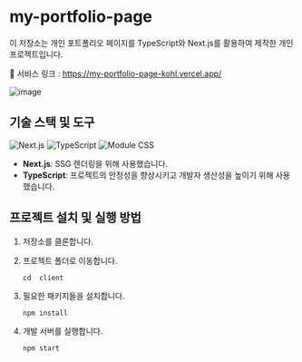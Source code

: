 # **my-portfolio-page**

이 저장소는 개인 포트폴리오 페이지를 TypeScript와 Next.js를 활용하여 제작한 개인 프로젝트입니다.

🔗 서비스 링크 : https://my-portfolio-page-kohl.vercel.app/

![image](https://github.com/a-honey/my-portfolio-page/assets/75254185/9d7cbfe4-8c26-4922-b8d0-c6534a0af085)


## **기술 스택 및 도구**
![Next.js](https://img.shields.io/badge/-Next.js-000000?style=for-the-badge&logo=next.js&logoColor=ffffff)
![TypeScript](https://img.shields.io/badge/-TypeScript-3178C6?style=for-the-badge&logo=typescript&logoColor=ffffff)
![Module CSS](https://img.shields.io/badge/-Module_CSS-1572B6?style=for-the-badge&logo=css3&logoColor=ffffff)

- **Next.js**: SSG 렌더링을 위해 사용했습니다.
- **TypeScript**: 프로젝트의 안정성을 향상시키고 개발자 생산성을 높이기 위해 사용했습니다.

## 프로젝트 설치 및 실행 방법
1. 저장소를 클론합니다.
2. 프로젝트 폴더로 이동합니다.
   ```shell
   cd  client
   ```
3. 필요한 패키지들을 설치합니다.
   ```shell
   npm install
   ```
4. 개발 서버를 실행합니다.

   ```
   npm start
   ```
